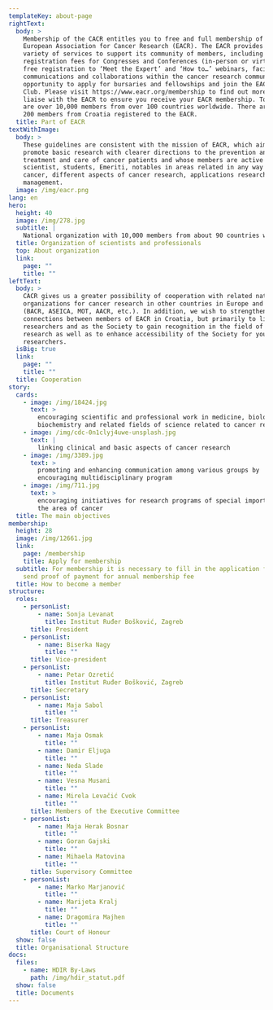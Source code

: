 ```yaml
---
templateKey: about-page
rightText:
  body: >
    Membership of the CACR entitles you to free and full membership of the
    European Association for Cancer Research (EACR). The EACR provides a wide
    variety of services to support its community of members, including reduced
    registration fees for Congresses and Conferences (in-person or virtual),
    free registration to ‘Meet the Expert’ and ‘How to…’ webinars, facilitate
    communications and collaborations within the cancer research community, the
    opportunity to apply for bursaries and fellowships and join the EACR Book
    Club. Please visit https://www.eacr.org/membership to find out more. We will
    liaise with the EACR to ensure you receive your EACR membership. Today there
    are over 10,000 members from over 100 countries worldwide. There are over
    200 members from Croatia registered to the EACR.
  title: Part of EACR
textWithImage:
  body: >
    These guidelines are consistent with the mission of EACR, which aims to
    promote basic research with clearer directions to the prevention and
    treatment and care of cancer patients and whose members are active
    scientist, students, Emeriti, notables in areas related in any way with
    cancer, different aspects of cancer research, applications research and
    management.
  image: /img/eacr.png
lang: en
hero:
  height: 40
  image: /img/278.jpg
  subtitle: |
    National organization with 10,000 members from about 90 countries worldwide
  title: Organization of scientists and professionals
  top: About organization
  link:
    page: ""
    title: ""
leftText:
  body: >
    CACR gives us a greater possibility of cooperation with related national
    organizations for cancer research in other countries in Europe and the world
    (BACR, ASEICA, MOT, AACR, etc.). In addition, we wish to strengthen
    connections between members of EACR in Croatia, but primarily to link
    researchers and as the Society to gain recognition in the field of cancer
    research as well as to enhance accessibility of the Society for young
    researchers.
  isBig: true
  link:
    page: ""
    title: ""
  title: Cooperation
story:
  cards:
    - image: /img/18424.jpg
      text: >
        encouraging scientific and professional work in medicine, biology,
        biochemistry and related fields of science related to cancer research
    - image: /img/cdc-0n1clyj4uwe-unsplash.jpg
      text: |
        linking clinical and basic aspects of cancer research 
    - image: /img/3389.jpg
      text: >
        promoting and enhancing communication among various groups by
        encouraging multidisciplinary program
    - image: /img/711.jpg
      text: >
        encouraging initiatives for research programs of special importance to
        the area of cancer
  title: The main objectives
membership:
  height: 28
  image: /img/12661.jpg
  link:
    page: /membership
    title: Apply for membership
  subtitle: For membership it is necessary to fill in the application form and
    send proof of payment for annual membership fee
  title: How to become a member
structure:
  roles:
    - personList:
        - name: Sonja Levanat
          title: Institut Ruđer Bošković, Zagreb
      title: President
    - personList:
        - name: Biserka Nagy
          title: ""
      title: Vice-president
    - personList:
        - name: Petar Ozretić
          title: Institut Ruđer Bošković, Zagreb
      title: Secretary
    - personList:
        - name: Maja Sabol
          title: ""
      title: Treasurer
    - personList:
        - name: Maja Osmak
          title: ""
        - name: Damir Eljuga
          title: ""
        - name: Neda Slade
          title: ""
        - name: Vesna Musani
          title: ""
        - name: Mirela Levačić Cvok
          title: ""
      title: Members of the Executive Committee
    - personList:
        - name: Maja Herak Bosnar
          title: ""
        - name: Goran Gajski
          title: ""
        - name: Mihaela Matovina
          title: ""
      title: Supervisory Committee
    - personList:
        - name: Marko Marjanović
          title: ""
        - name: Marijeta Kralj
          title: ""
        - name: Dragomira Majhen
          title: ""
      title: Court of Honour
  show: false
  title: Organisational Structure
docs:
  files:
    - name: HDIR By-Laws
      path: /img/hdir_statut.pdf
  show: false
  title: Documents
---
```

